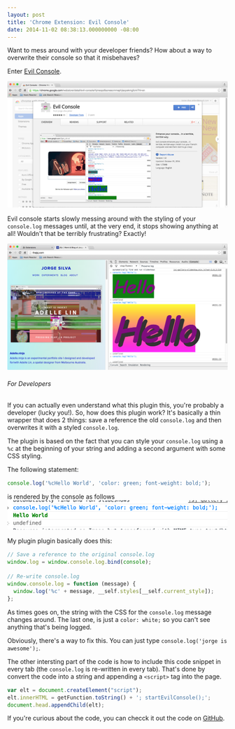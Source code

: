 ```yaml
---
layout: post
title: 'Chrome Extension: Evil Console'
date: 2014-11-02 08:38:13.000000000 -08:00
---
```

Want to mess around with your developer friends? How about a way to overwrite their console so that it misbehaves? 

Enter [Evil Console](https://chrome.google.com/webstore/detail/evil-console/hjmeopdfaoneecmmephjiacpekmgfcmi).

![Evil Console Chrome extension page](/assets/images/2015/01/Screen-Shot-2015-01-10-at-9-13-09-AM.png)

Evil console starts slowly messing around with the styling of your `console.log` messages until, at the very end, it stops showing anything at all! Wouldn't that be terribly frustrating? Exactly!

![Evil Console Screenshot](/assets/images/2015/01/Screen-Shot-2015-01-10-at-9-16-22-AM.png)

###### For Developers

If you can actually even understand what this plugin this, you're probably a developer (lucky you!). So, how does this plugin work? It's basically a thin wrapper that does 2 things: save a reference the old `console.log` and then overwrites it with a styled `console.log`. 

The plugin is based on the fact that you can style your  `console.log` using a `%c` at the beginning of your string and adding a second argument with some CSS styling. 

The following statement:

```javascript
console.log('%cHello World', 'color: green; font-weight: bold;');
```
is rendered by the console as follows
![Console.log message in green](/assets/images/2015/01/Screen-Shot-2015-01-10-at-9-17-44-AM.png)

My plugin plugin basically does this: 

```javascript
// Save a reference to the original console.log
window.log = window.console.log.bind(console);

// Re-write console.log
window.console.log = function (message) {
  window.log('%c' + message, __self.styles[__self.current_style]);
};
```
As times goes on, the string with the CSS for the `console.log` message changes around. The last one, is just a `color: white;` so you can't see anything that's being logged. 

Obviously, there's a way to fix this. You can just type `console.log('jorge is awesome');`. 

The other intersting part of the code is how to include this code snippet in every tab (the `console.log` is re-written in every tab). That's done by convert the code into a string and appending a `<script>` tag into the page. 

```javascript
var elt = document.createElement("script");
elt.innerHTML = getFunction.toString() + '; startEvilConsole();';
document.head.appendChild(elt);
```

If you're curious about the code, you can checck it out the code on [GitHub](https://github.com/thejsj/evil-console). 
